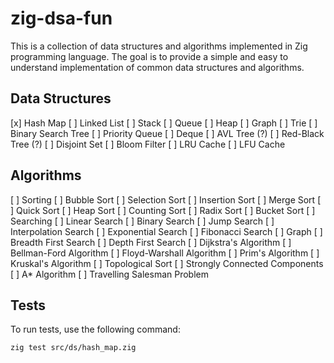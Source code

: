 # zig-dsa-fun

This is a collection of data structures and algorithms implemented in Zig programming language. The goal is to provide a simple and easy to understand implementation of common data structures and algorithms.

## Data Structures
[x] Hash Map
[ ] Linked List
[ ] Stack
[ ] Queue
[ ] Heap
[ ] Graph
[ ] Trie
[ ] Binary Search Tree
[ ] Priority Queue
[ ] Deque
[ ] AVL Tree (?)
[ ] Red-Black Tree (?)
[ ] Disjoint Set
[ ] Bloom Filter
[ ] LRU Cache
[ ] LFU Cache

## Algorithms
[ ] Sorting
    [ ] Bubble Sort
    [ ] Selection Sort
    [ ] Insertion Sort
    [ ] Merge Sort
    [ ] Quick Sort
    [ ] Heap Sort
    [ ] Counting Sort
    [ ] Radix Sort
    [ ] Bucket Sort
[ ] Searching
    [ ] Linear Search
    [ ] Binary Search
    [ ] Jump Search
    [ ] Interpolation Search
    [ ] Exponential Search
    [ ] Fibonacci Search
[ ] Graph
    [ ] Breadth First Search
    [ ] Depth First Search
    [ ] Dijkstra's Algorithm
    [ ] Bellman-Ford Algorithm
    [ ] Floyd-Warshall Algorithm
    [ ] Prim's Algorithm
    [ ] Kruskal's Algorithm
    [ ] Topological Sort
    [ ] Strongly Connected Components
    [ ] A* Algorithm
    [ ] Travelling Salesman Problem

## Tests

To run tests, use the following command:

```bash
zig test src/ds/hash_map.zig
```
